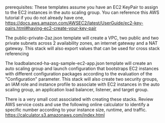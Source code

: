 prerequisites:
    These templates assume you have an EC2 KeyPair to assign to the EC2 instances in the auto scaling group. You can reference this AWS tutorial if you do not already have one, https://docs.aws.amazon.com/AWSEC2/latest/UserGuide/ec2-key-pairs.html#having-ec2-create-your-key-pair

The public-private-2az.json template will create a VPC, two public and two private subnets across 2 availability zones, an internet gateway and a NAT gateway. This stack will also export values that can be used for cross stack referencing

The loadbalanced-ha-asg-sample-ec2-app.json template will create an auto scaling group and launch configuration that bootstraps EC2 instances with different configuration packages according to the evaluation of the "Configuration" parameter. This stack will also create two security groups, an IAM role and instance profile to associate with EC2 instances in the auto scaling group, an application load balancer, listener, and target group.

There is a very small cost associated with creating these stacks. Review AWS service costs and use the following online calculator to identify a specific number according to your instance size, runtime, and traffic. https://calculator.s3.amazonaws.com/index.html